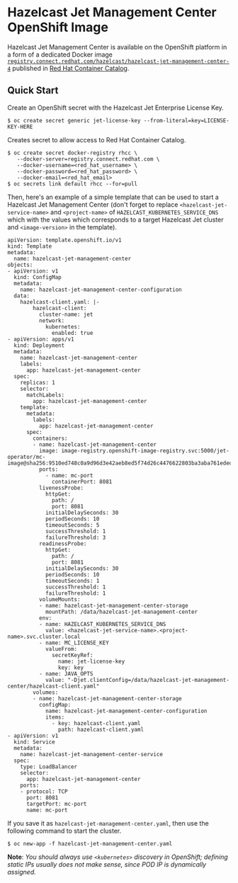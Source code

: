 # Hazelcast Jet Management Center OpenShift Image

Hazelcast Jet Management Center is available on the OpenShift platform in a
form of a dedicated Docker image
[`registry.connect.redhat.com/hazelcast/hazelcast-jet-management-center-4`](https://access.redhat.com/containers/?tab=overview#/registry.connect.redhat.com/hazelcast/hazelcast-jet-management-center-4)
published in [Red Hat Container Catalog](https://access.redhat.com/containers/).

## Quick Start

Create an OpenShift secret with the Hazelcast Jet Enterprise License
Key.

    $ oc create secret generic jet-license-key --from-literal=key=LICENSE-KEY-HERE

Creates secret to allow access to Red Hat Container Catalog.

    $ oc create secret docker-registry rhcc \
       --docker-server=registry.connect.redhat.com \
       --docker-username=<red_hat_username> \
       --docker-password=<red_hat_password> \
       --docker-email=<red_hat_email>
    $ oc secrets link default rhcc --for=pull

Then, here's an example of a simple template that can be used to start a
Hazelcast Jet Management Center (don't forget to replace
`<hazelcast-jet-service-name>` and `<project-name>` of
`HAZELCAST_KUBERNETES_SERVICE_DNS` which with the values which
corresponds to a target Hazelcast Jet cluster and `<image-version>` in
the template).

```
apiVersion: template.openshift.io/v1
kind: Template
metadata:
  name: hazelcast-jet-management-center
objects:
- apiVersion: v1
  kind: ConfigMap
  metadata:
    name: hazelcast-jet-management-center-configuration
  data:
    hazelcast-client.yaml: |-
        hazelcast-client:
          cluster-name: jet
          network:
            kubernetes:
              enabled: true
- apiVersion: apps/v1
  kind: Deployment
  metadata:
    name: hazelcast-jet-management-center
    labels:
      app: hazelcast-jet-management-center
  spec:
    replicas: 1
    selector:
      matchLabels:
        app: hazelcast-jet-management-center
    template:
      metadata:
        labels:
          app: hazelcast-jet-management-center
      spec:
        containers:
        - name: hazelcast-jet-management-center
          image: image-registry.openshift-image-registry.svc:5000/jet-operator/mc-image@sha256:9510ed748c0a9d96d3e42aeb8ed5f74d26c4476622803ba3aba761eded06c12c
          ports:
            - name: mc-port
              containerPort: 8081
          livenessProbe:
            httpGet:
              path: /
              port: 8081
            initialDelaySeconds: 30
            periodSeconds: 10
            timeoutSeconds: 5
            successThreshold: 1
            failureThreshold: 3
          readinessProbe:
            httpGet:
              path: /
              port: 8081
            initialDelaySeconds: 30
            periodSeconds: 10
            timeoutSeconds: 1
            successThreshold: 1
            failureThreshold: 1
          volumeMounts:
          - name: hazelcast-jet-management-center-storage
            mountPath: /data/hazelcast-jet-management-center
          env:
          - name: HAZELCAST_KUBERNETES_SERVICE_DNS
            value: <hazelcast-jet-service-name>.<project-name>.svc.cluster.local
          - name: MC_LICENSE_KEY
            valueFrom:
              secretKeyRef:
                name: jet-license-key
                key: key
          - name: JAVA_OPTS
            value: "-Djet.clientConfig=/data/hazelcast-jet-management-center/hazelcast-client.yaml"
        volumes:
        - name: hazelcast-jet-management-center-storage
          configMap:
            name: hazelcast-jet-management-center-configuration
            items:
              - key: hazelcast-client.yaml
                path: hazelcast-client.yaml
- apiVersion: v1
  kind: Service
  metadata:
    name: hazelcast-jet-management-center-service
  spec:
    type: LoadBalancer
    selector:
      app: hazelcast-jet-management-center
    ports:
    - protocol: TCP
      port: 8081
      targetPort: mc-port
      name: mc-port
```

If you save it as `hazelcast-jet-management-center.yaml`, then use the following command to
start the cluster.

    $ oc new-app -f hazelcast-jet-management-center.yaml

**Note**: _You should always use `<kubernetes>` discovery in OpenShift;
defining static IPs usually does not make sense, since POD IP is
dynamically assigned._

